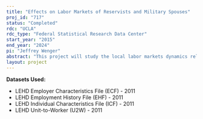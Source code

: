 ```yaml
---
title: "Effects on Labor Markets of Reservists and Military Spouses"
proj_id: "717"
status: "Completed"
rdc: "UCLA"
rdc_type: "Federal Statistical Research Data Center"
start_year: "2015"
end_year: "2024"
pi: "Jeffrey Wenger"
abstract: "This project will study the local labor markets dynamics related to two understudied segments of the U.S. population which likely differ from the rest of the population, particularly in recent years. These two subpopulations are reservists and the civilian spouses of military service members. The project will analyze the effects on reservists of leaving the civilian labor market temporarily; the cumulative effects of reservist activations on local labor markets and firms that employ reservists; and the effects of deployments on the labor market experiences of civilian spouses of military service members. "
layout: project
---
```


**Datasets Used:**

  - LEHD Employer Characteristics File (ECF) - 2011 
  - LEHD Employment History File (EHF) - 2011 
  - LEHD Individual Characteristics File (ICF) - 2011 
  - LEHD Unit-to-Worker (U2W) - 2011 

